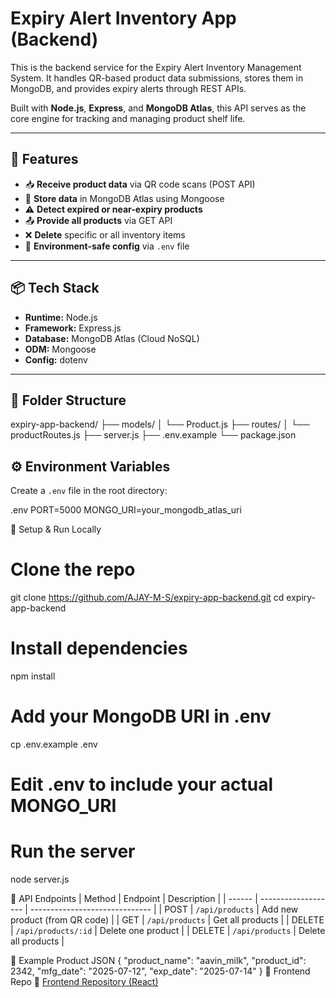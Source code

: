 # Expiry Alert Inventory App (Backend)

This is the backend service for the Expiry Alert Inventory Management System. It handles QR-based product data submissions, stores them in MongoDB, and provides expiry alerts through REST APIs.

Built with **Node.js**, **Express**, and **MongoDB Atlas**, this API serves as the core engine for tracking and managing product shelf life.

---

## 🚀 Features

- 📥 **Receive product data** via QR code scans (POST API)
- 🧾 **Store data** in MongoDB Atlas using Mongoose
- ⚠️ **Detect expired or near-expiry products**
- 📤 **Provide all products** via GET API
- ❌ **Delete** specific or all inventory items
- 🔐 **Environment-safe config** via `.env` file

---

## 📦 Tech Stack

- **Runtime:** Node.js
- **Framework:** Express.js
- **Database:** MongoDB Atlas (Cloud NoSQL)
- **ODM:** Mongoose
- **Config:** dotenv

---

## 📂 Folder Structure
expiry-app-backend/
├── models/
│ └── Product.js
├── routes/
│ └── productRoutes.js
├── server.js
├── .env.example
└── package.json

## ⚙️ Environment Variables

Create a `.env` file in the root directory:

.env
PORT=5000
MONGO_URI=your_mongodb_atlas_uri

🔧 Setup & Run Locally
# Clone the repo
git clone https://github.com/AJAY-M-S/expiry-app-backend.git
cd expiry-app-backend

# Install dependencies
npm install

# Add your MongoDB URI in .env
cp .env.example .env
# Edit .env to include your actual MONGO_URI

# Run the server
node server.js

📮 API Endpoints
| Method | Endpoint            | Description                    |
| ------ | ------------------- | ------------------------------ |
| POST   | `/api/products`     | Add new product (from QR code) |
| GET    | `/api/products`     | Get all products               |
| DELETE | `/api/products/:id` | Delete one product             |
| DELETE | `/api/products`     | Delete all products            |

📄 Example Product JSON
{
  "product_name": "aavin_milk",
  "product_id": 2342,
  "mfg_date": "2025-07-12",
  "exp_date": "2025-07-14"
}
🤝 Frontend Repo
🔗 [Frontend Repository (React)](https://github.com/AJAY-M-S/expiry-app-frontend)


